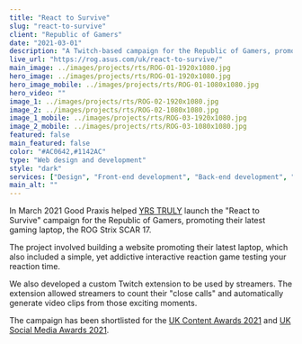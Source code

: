 ```yaml
---
title: "React to Survive"
slug: "react-to-survive"
client: "Republic of Gamers"
date: "2021-03-01"
description: "A Twitch-based campaign for the Republic of Gamers, promoting their latest gaming laptop, the ROG Strix SCAR 17."
live_url: "https://rog.asus.com/uk/react-to-survive/"
main_image: ../images/projects/rts/ROG-01-1920x1080.jpg
hero_image: ../images/projects/rts/ROG-01-1920x1080.jpg
hero_image_mobile: ../images/projects/rts/ROG-01-1080x1080.jpg
hero_video: ""
image_1: ../images/projects/rts/ROG-02-1920x1080.jpg
image_2: ../images/projects/rts/ROG-02-1080x1080.jpg
image_1_mobile: ../images/projects/rts/ROG-03-1920x1080.jpg
image_2_mobile: ../images/projects/rts/ROG-03-1080x1080.jpg
featured: false
main_featured: false
color: "#AC0642,#1142AC"
type: "Web design and development"
style: "dark"
services: ["Design", "Front-end development", "Back-end development", "Custom Twitch integration"]
main_alt: ""
---
```

In March 2021 Good Praxis helped [YRS TRULY](https://yrstruly.uk/) launch the
"React to Survive" campaign for the Republic of Gamers, promoting their latest
gaming laptop, the ROG Strix SCAR 17.

The project involved building a website promoting their latest laptop, which
also included a simple, yet addictive interactive reaction game testing your
reaction time.

We also developed a custom Twitch extension to be used by streamers. The
extension allowed streamers to count their "close calls" and automatically
generate video clips from those exciting moments.

The campaign has been shortlisted for the [UK Content Awards 2021](https://ukcontentawards.com/2021-shortlist/)
and [UK Social Media Awards 2021](https://uksocialmediaawards.com/2021-shortlist/).
